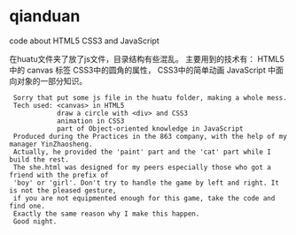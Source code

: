 # qianduan
code about HTML5 CSS3 and JavaScript

在huatu文件夹了放了js文件，目录结构有些混乱。
主要用到的技术有： HTML5中的 canvas 标签
                 CSS3中的圆角的属性，
                 CSS3中的简单动画
                 JavaScript 中面向对象的一部分知识。
                 
     Sorry that put some js file in the huatu folder, making a whole mess.
     Tech used: <canvas> in HTML5
                draw a circle with <div> and CSS3
                animation in CSS3
                part of Object-oriented knowledge in JavaScript
     Produced during the Practices in the 863 company, with the help of my manager YinZhaosheng. 
     Actually, he provided the 'paint' part and the 'cat' part while I build the rest. 
     The she.html was designed for my peers especially those who got a friend with the prefix of 
     'boy' or 'girl'. Don't try to handle the game by left and right. It is not the pleased gesture, 
     if you are not equipmented enough for this game, take the code and find one. 
     Exactly the same reason why I make this happen.
     Good night.
